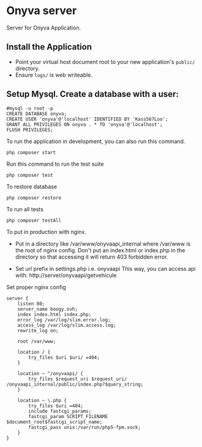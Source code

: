 # Onyva server

Server for Onyva Application.

## Install the Application

* Point your virtual host document root to your new application's `public/` directory.
* Ensure `logs/` is web writeable.

## Setup Mysql. Create a database with a user:

    #mysql -u root -p
    CREATE DATABASE onyva;
    CREATE USER 'onyva'@'localhost' IDENTIFIED BY 'Kass567Loo';
    GRANT ALL PRIVILEGES ON onyva . * TO 'onyva'@'localhost';
    FLUSH PRIVILEGES;

To run the application in development, you can also run this command. 

    php composer start

Run this command to run the test suite

	php composer test

To restore database

    php composer restore
    
To run all tests

    php composer testAll

To put in production with nginx.

* Put in a directory like /var/www/onyvaapi_internal where /var/www is the root of nginx config.
Don't put an index.html or index.php in the directory so that accessing it will return 403 forbidden error.

* Set url prefix in settings.php
    i.e. onyvaapi
This way, you can access api with: http://server/onyvaapi/getvehicule
    
Set proper nginx config

    server {
        listen 80;
        server_name boogy.ovh;
        index index.html index.php;
        error_log /var/log/slim.error.log;
        access_log /var/log/slim.access.log;
        rewrite_log on;
    
        root /var/www;
    
        location / {
            try_files $uri $uri/ =404;
        }
    
        location ~ ^/onyvaapi/ {
            try_files $request_uri $request_uri/ /onyvaapi_internal/public/index.php?$query_string;
        }
    
        location ~ \.php {
            try_files $uri =404;
            include fastcgi_params;
            fastcgi_param SCRIPT_FILENAME $document_root$fastcgi_script_name;
            fastcgi_pass unix:/var/run/php5-fpm.sock;
        }
    }
